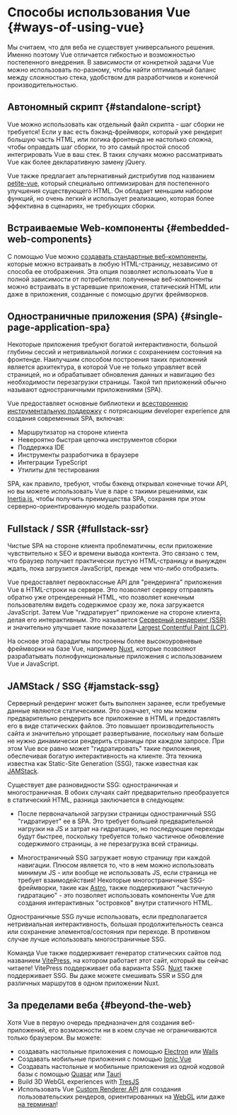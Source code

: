 # Способы использования Vue {#ways-of-using-vue}

Мы считаем, что для веба не существует универсального решения. Именно поэтому Vue отличается гибкостью и возможностью постепенного внедрения. В зависимости от конкретной задачи Vue можно использовать по-разному, чтобы найти оптимальный баланс между сложностью стека, удобством для разработчиков и конечной производительностью.

## Автономный скрипт {#standalone-script}

Vue можно использовать как отдельный файл скрипта - шаг сборки не требуется! Если у вас есть бэкэнд-фреймворк, который уже рендерит большую часть HTML, или логика фронтенда не настолько сложна, чтобы оправдать шаг сборки, то это самый простой способ интегрировать Vue в ваш стек. В таких случаях можно рассматривать Vue как более декларативную замену jQuery.

Vue также предлагает альтернативный дистрибутив под названием [petite-vue](https://github.com/vuejs/petite-vue), который специально оптимизирован для постепенного улучшения существующего HTML. Он обладает меньшим набором функций, но очень легкий и использует реализацию, которая более эффективна в сценариях, не требующих сборки.

## Встраиваемые Web-компоненты {#embedded-web-components}

С помощью Vue можно [создавать стандартные веб-компоненты](/guide/extras/web-components), которые можно встраивать в любую HTML-страницу, независимо от способа ее отображения. Эта опция позволяет использовать Vue в полной зависимости от потребителя: полученные веб-компоненты можно встраивать в устаревшие приложения, статический HTML или даже в приложения, созданные с помощью других фреймворков.

## Одностраничные приложения (SPA) {#single-page-application-spa}

Некоторые приложения требуют богатой интерактивности, большой глубины сессий и нетривиальной логики с сохранением состояния на фронтенде. Наилучшим способом построения таких приложений является архитектура, в которой Vue не только управляет всей страницей, но и обрабатывает обновления данных и навигацию без необходимости перезагрузки страницы. Такой тип приложений обычно называют одностраничными приложениями (SPA).

Vue предоставляет основные библиотеки и [всестороннюю инструментальную поддержку](/guide/scaling-up/tooling) с потрясающим developer experience для создания современных SPA, включая:

- Маршрутизатор на стороне клиента
- Невероятно быстрая цепочка инструментов сборки
- Поддержка IDE
- Инструменты разработчика в браузере
- Интеграции TypeScript
- Утилиты для тестирования

SPA, как правило, требуют, чтобы бэкенд открывал конечные точки API, но вы можете использовать Vue в паре с такими решениями, как [Inertia.js](https://inertiajs.com), чтобы получить преимущества SPA, сохраняя при этом серверно-ориентированную модель разработки.

## Fullstack / SSR {#fullstack-ssr}

Чистые SPA на стороне клиента проблематичны, если приложение чувствительно к SEO и времени вывода контента. Это связано с тем, что браузер получает практически пустую HTML-страницу и вынужден ждать, пока загрузится JavaScript, прежде чем что-либо отобразить.

Vue предоставляет первоклассные API для "рендеринга" приложения Vue в HTML-строки на сервере. Это позволяет серверу отправлять обратно уже отрендеренный HTML, что позволяет конечным пользователям видеть содержимое сразу же, пока загружается JavaScript. Затем Vue "гидратирует" приложение на стороне клиента, делая его интерактивным. Это называется [Серверный рендеринг (SSR)](/guide/scaling-up/ssr) и значительно улучшает такие показатели [Largest Contentful Paint (LCP)](https://web.dev/lcp/).

На основе этой парадигмы построены более высокоуровневые фреймворки на базе Vue, например [Nuxt](https://nuxt.com/), которые позволяют разрабатывать полнофункциональные приложения с использованием Vue и JavaScript.

## JAMStack / SSG {#jamstack-ssg}

Серверный рендеринг может быть выполнен заранее, если требуемые данные являются статическими. Это означает, что мы можем предварительно рендерить все приложение в HTML и предоставлять его в виде статических файлов. Это повышает производительность сайта и значительно упрощает развертывание, поскольку нам больше не нужно динамически рендерить страницы при каждом запросе. При этом Vue все равно может "гидратировать" такие приложения, обеспечивая богатую интерактивность на клиенте. Эта техника известна как Static-Site Generation (SSG), также известная как [JAMStack](https://jamstack.org/what-is-jamstack/).

Существует две разновидности SSG: одностраничная и многостраничная. В обоих случаях сайт предварительно преобразуется в статический HTML, разница заключается в следующем:

- После первоначальной загрузки страницы одностраничный SSG "гидратирует" ее в SPA. Это требует большей предварительной нагрузки на JS и затрат на гидратацию, но последующие переходы будут быстрее, поскольку требуется только частичное обновление содержимого страницы, а не перезагрузка всей страницы.

- Многостраничный SSG загружает новую страницу при каждой навигации. Плюсом является то, что в нем можно использовать минимум JS - или вообще не использовать JS, если страница не требует взаимодействия! Некоторые многостраничные SSG-фреймворки, такие как [Astro](https://astro.build/), также поддерживают "частичную гидратацию" - это позволяет использовать компоненты Vue для создания интерактивных "островков" внутри статичного HTML.

Одностраничные SSG лучше использовать, если предполагается нетривиальная интерактивность, большая продолжительность сеанса или сохранение элементов/состояния при переходе. В противном случае лучше использовать многостраничные SSG.

Команда Vue также поддерживает генератор статических сайтов под названием [VitePress](https://vitepress.dev/), на котором работает этот сайт, который вы сейчас читаете! VitePress поддерживает оба варианта SSG. [Nuxt](https://nuxt.com/) также поддерживает SSG. Вы даже можете смешивать SSR и SSG для различных маршрутов в одном приложении Nuxt.

## За пределами веба {#beyond-the-web}

Хотя Vue в первую очередь предназначен для создания веб-приложений, его возможности ни в коем случае не ограничиваются только браузером. Вы можете:

- создавать настольные приложения с помощью [Electron](https://www.electronjs.org/) или [Wails](https://wails.io)
- Создавать мобильные приложения с помощью [Ionic Vue](https://ionicframework.com/docs/vue/overview)
- Создавать настольные и мобильные приложения из одной кодовой базы с помощью [Quasar](https://quasar.dev/) или [Tauri](https://tauri.app)
- Build 3D WebGL experiences with [TresJS](https://tresjs.org/)
- Использовать Vue [Custom Renderer API](/api/custom-renderer) для создания пользовательских рендеров, ориентированных на [WebGL](https://troisjs.github.io/) или даже [на терминал](https://github.com/vue-terminal/vue-termui)!
